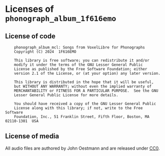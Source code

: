 # Licenses of `phonograph_album_1f616emo`

## License of code

```plain
    phonograph_album_mcl: Songs from VoxelLibre for Phonographs
    Copyright (C) 2024  1F616EMO

    This library is free software; you can redistribute it and/or
    modify it under the terms of the GNU Lesser General Public
    License as published by the Free Software Foundation; either
    version 2.1 of the License, or (at your option) any later version.

    This library is distributed in the hope that it will be useful,
    but WITHOUT ANY WARRANTY; without even the implied warranty of
    MERCHANTABILITY or FITNESS FOR A PARTICULAR PURPOSE.  See the GNU
    Lesser General Public License for more details.

    You should have received a copy of the GNU Lesser General Public
    License along with this library; if not, write to the Free Software
    Foundation, Inc., 51 Franklin Street, Fifth Floor, Boston, MA  02110-1301  USA
```

## License of media

All audio files are authored by John Oestmann and are released under [CC0][CC0].

[CC0]: https://creativecommons.org/publicdomain/zero/1.0/
